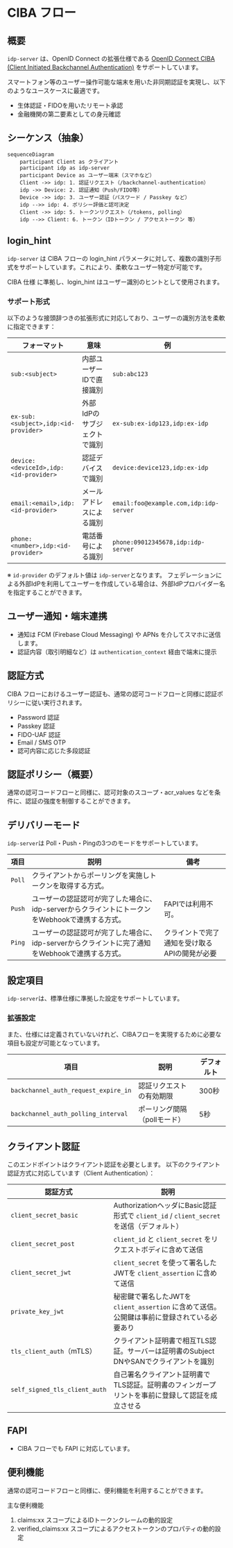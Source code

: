 # CIBA フロー

## 概要

`idp-server` は、OpenID Connect
の拡張仕様である [OpenID Connect CIBA (Client Initiated Backchannel Authentication)](https://openid.net/specs/openid-clientAttributes-initiated-backchannel-authentication-core-1_0.html)
をサポートしています。

スマートフォン等のユーザー操作可能な端末を用いた非同期認証を実現し、以下のようなユースケースに最適です。

- 生体認証・FIDOを用いたリモート承認
- 金融機関の第二要素としての身元確認

## シーケンス（抽象）

```mermaid
sequenceDiagram
    participant Client as クライアント
    participant idp as idp-server
    participant Device as ユーザー端末（スマホなど）
    Client ->> idp: 1. 認証リクエスト（/backchannel-authentication）
    idp ->> Device: 2. 認証通知（Push/FIDO等）
    Device ->> idp: 3. ユーザー認証（パスワード / Passkey など）
    idp -->> idp: 4. ポリシー評価と認可決定
    Client ->> idp: 5. トークンリクエスト（/tokens, polling）
    idp -->> Client: 6. トークン（IDトークン / アクセストークン 等）
```

## login_hint

`idp-server` は CIBA フローの login_hint パラメータに対して、複数の識別子形式をサポートしています。これにより、柔軟なユーザー特定が可能です。

CIBA 仕様 に準拠し、login_hint はユーザー識別のヒントとして使用されます。

### サポート形式

以下のような接頭辞つきの拡張形式に対応しており、ユーザーの識別方法を柔軟に指定できます：

| フォーマット                                | 意味              | 例                                      |
|---------------------------------------|-----------------|----------------------------------------|
| `sub:<subject>`                       | 内部ユーザーIDで直接識別   | `sub:abc123`                           |
| `ex-sub:<subject>,idp:<id-provider>`  | 外部IdPのサブジェクトで識別 | `ex-sub:ex-idp123,idp:ex-idp`          |
| `device:<deviceId>,idp:<id-provider>` | 認証デバイスで識別       | `device:device123,idp:ex-idp`          |
| `email:<email>,idp:<id-provider>`     | メールアドレスによる識別    | `email:foo@example.com,idp:idp-server` |
| `phone:<number>,idp:<id-provider>`    | 電話番号による識別       | `phone:09012345678,idp:idp-server`     |

※ `id-provider` のデフォルト値は `idp-server`となります。 フェデレーションによる外部IdPを利用してユーザーを作成している場合は、外部IdPプロバイダー名を指定することができます。

## ユーザー通知・端末連携

- 通知は FCM (Firebase Cloud Messaging) や APNs を介してスマホに送信します。
- 認証内容（取引明細など）は `authentication_context` 経由で端末に提示

## 認証方式

CIBA フローにおけるユーザー認証も、通常の認可コードフローと同様に認証ポリシーに従い実行されます。

- Password 認証
- Passkey 認証
- FIDO-UAF 認証
- Email / SMS OTP
- 認可内容に応じた多段認証

## 認証ポリシー（概要）

通常の認可コードフローと同様に、認可対象のスコープ・acr_values などを条件に、認証の強度を制御することができます。

## デリバリーモード

`idp-server`は Poll・Push・Pingの3つのモードをサポートしています。

| 項目     | 説明                                                       | 備考                       |
|--------|----------------------------------------------------------|--------------------------|
| `Poll` | クライアントからポーリングを実施しトークンを取得する方式。                            |                          |
| `Push` | ユーザーの認証認可が完了した場合に、idp-serverからクライントにトークンをWebhookで連携する方式。 | FAPIでは利用不可。              |
| `Ping` | ユーザーの認証認可が完了した場合に、idp-serverからクライントに完了通知をWebhookで連携する方式。 | クライントで完了通知を受け取るAPIの開発が必要 |

## 設定項目

`idp-server`は、標準仕様に準拠した設定をサポートしています。

### 拡張設定

また、仕様には定義されていないけれど、CIBAフローを実現するために必要な項目も設定が可能となっています。

| 項目                                   | 説明               | デフォルト |
|--------------------------------------|------------------|-------|
| `backchannel_auth_request_expire_in` | 認証リクエストの有効期限     | 300秒  |
| `backchannel_auth_polling_interval`  | ポーリング間隔（pollモード） | 5秒    |

## クライアント認証

このエンドポイントはクライアント認証を必要とします。
以下のクライアント認証方式に対応しています（Client Authentication）：

| 認証方式                          | 説明                                                                   | 
|-------------------------------|----------------------------------------------------------------------|
| `client_secret_basic`         | AuthorizationヘッダにBasic認証形式で `client_id` / `client_secret` を送信（デフォルト） | 
| `client_secret_post`          | `client_id` と `client_secret` をリクエストボディに含めて送信                        |
| `client_secret_jwt`           | `client_secret` を使って署名したJWTを `client_assertion` に含めて送信               |
| `private_key_jwt`             | 秘密鍵で署名したJWTを `client_assertion` に含めて送信。公開鍵は事前に登録されている必要あり            | 
| `tls_client_auth`（mTLS）       | クライアント証明書で相互TLS認証。サーバーは証明書のSubject DNやSANでクライアントを識別                  | 
| `self_signed_tls_client_auth` | 自己署名クライアント証明書でTLS認証。証明書のフィンガープリントを事前に登録して認証を成立させる                    |


## FAPI

- CIBA フローでも FAPI に対応しています。

## 便利機能

通常の認可コードフローと同様に、便利機能を利用することができます。

主な便利機能

1. claims:xx スコープによるIDトークンクレームの動的設定
2. verified_claims:xx スコープによるアクセストークンのプロパティの動的設定
